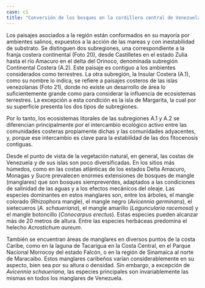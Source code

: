 ```yaml
---
case: c1
title: "Conversión de los bosques en la cordillera central de Venezuela"
---
```

Los paisajes asociados a la región están conformados en su mayoría por ambientes salinos, expuestos a la acción de las mareas y con inestabilidad de substrato. Se distinguen dos subregiones, una correspondiente a la franja costera continental (Foto 20), desde Castilletes en el estado Zulia hasta el río Amacuro en el delta del Orinoco, denominada subregión Continental Costera (A.2). Este paisaje es contiguo a los ambientes considerados como terrestres. La otra subregión, la Insular Costera (A.1), como su nombre lo indica, se refiere a paisajes costeros de las islas venezolanas (Foto 21), donde no existe un desarrollo de área lo suficientemente grande como para considerar la influencia de ecosistemas terrestres. La excepción a esta condición es la isla de Margarita, la cual por su superficie presenta los dos tipos de subregiones.

Por lo tanto, los ecosistemas litorales de las subregiones A.1 y A.2 se diferencian principalmente por el intercambio ecológico activo entre las comunidades costeras propiamente dichas y las comunidades adyacentes, y, porque ese intercambio es clave para la estabilidad de las dos fitocenosis contiguas.

Desde el punto de vista de la vegetación natural, en general, las costas de Venezuela y de sus islas son poco diversificadas. En los sitios más húmedos, como en las costas atlánticas de los estados Delta Amacuro, Monagas y Sucre prevalecen enormes extensiones de bosques de mangle (manglares) que son bosques siempreverdes, adaptados a las condiciones de salinidad de las aguas y a los efectos mecánicos del oleaje. Las especies dominantes en estos manglares son, entre los árboles, el mangle colorado (Rhizophora mangle), el mangle negro (*Avicennia germinans*), el sietecueros (*A. schaueriana*), el mangle amarillo (*Laguncularia racemosa*) y el mangle botoncillo (*Conocarpus erectus*). Estas especies pueden alcanzar más de 20 metros de altura. Entre las especies herbáceas predomina el helecho *Acrostichum aureum*.

También se encuentran áreas de manglares en diversos puntos de la costa Caribe, como en la laguna de Tacarigua en la Costa Central, en el Parque Nacional Morrocoy del estado Falcón, o en la región de Sinamaica al norte de Maracaibo. Estos manglares caribeños varían considerablemente en su aspecto, bien sea por su altura o densidad. Sin embargo, a excepción de *Avicennia schaueriana*, las especies principales son invariablemente las mismas en todos los manglares de Venezuela.
